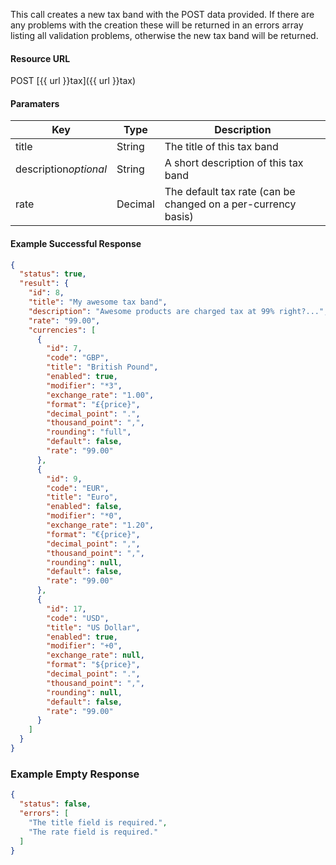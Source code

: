 <!--
@title Create new tax band
@author Moltin Ltd
@description Creates a new tax band
@order 11.3

@sidebar 1
@family Tax
@rate No
@auth Yes
@format JSON
@http POST
@version beta
-->
This call creates a new tax band with the POST data provided. If there are any problems with the creation these will be returned in an errors array listing all validation problems, otherwise the new tax band will be returned.


#### Resource URL
POST [{{ url }}tax]({{ url }}tax)


#### Paramaters
Key | Type | Description
--- | ---- | -----------
title | String | The title of this tax band
description*optional* | String | A short description of this tax band
rate | Decimal | The default tax rate (can be changed on a per-currency basis)

<!--code-->
#### Example Successful Response
``` json
{
  "status": true,
  "result": {
    "id": 8,
    "title": "My awesome tax band",
    "description": "Awesome products are charged tax at 99% right?...",
    "rate": "99.00",
    "currencies": [
      {
        "id": 7,
        "code": "GBP",
        "title": "British Pound",
        "enabled": true,
        "modifier": "*3",
        "exchange_rate": "1.00",
        "format": "£{price}",
        "decimal_point": ".",
        "thousand_point": ",",
        "rounding": "full",
        "default": false,
        "rate": "99.00"
      },
      {
        "id": 9,
        "code": "EUR",
        "title": "Euro",
        "enabled": false,
        "modifier": "*0",
        "exchange_rate": "1.20",
        "format": "€{price}",
        "decimal_point": ",",
        "thousand_point": ",",
        "rounding": null,
        "default": false,
        "rate": "99.00"
      },
      {
        "id": 17,
        "code": "USD",
        "title": "US Dollar",
        "enabled": true,
        "modifier": "+0",
        "exchange_rate": null,
        "format": "${price}",
        "decimal_point": ".",
        "thousand_point": ",",
        "rounding": null,
        "default": false,
        "rate": "99.00"
      }
    ]
  }
}
```


### Example Empty Response
``` json
{
  "status": false,
  "errors": [
    "The title field is required.",
    "The rate field is required."
  ]
}
```
<!--/code-->